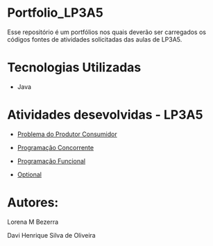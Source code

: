 # Portfolio_LP3A5
Esse repositório é um portfólios nos quais deverão ser carregados os códigos fontes de atividades solicitadas das aulas de LP3A5.

# Tecnologias Utilizadas

- Java

# Atividades desevolvidas - LP3A5

- [Problema do Produtor Consumidor](https://github.com/Looorena/Portfolio_LP3A5/tree/main/Portfolio_LP3A5/Atividade%202/src/Atividade2)

- [Programação Concorrente](https://github.com/Looorena/Portfolio_LP3A5/blob/main/Portfolio_LP3A5/Atividade%203/src/Atividade3/Atividade_3.java)

- [Programação Funcional](https://github.com/Looorena/Portfolio_LP3A5/tree/main/Portfolio_LP3A5/Atividade%204/src/Atividade4)

- [Optional](https://github.com/Looorena/Portfolio_LP3A5/blob/main/Portfolio_LP3A5/Atividade%205/src/Atividade5/Atividade_5.java)

# Autores:
Lorena M Bezerra

Davi Henrique Silva de Oliveira

